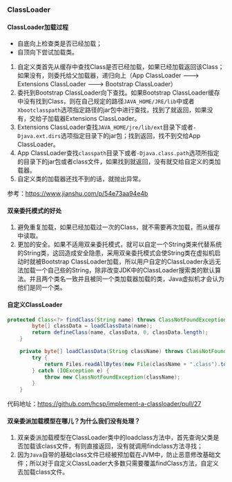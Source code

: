 ### ClassLoader

#### ClassLoader加载过程

- 自底向上检查类是否已经加载；
-   自顶向下尝试加载类。

1. 自定义类首先从缓存中查找Class是否已经加载，如果已经加载返回该Class；如果没有，则委托给父加载器，递归向上（App ClassLoader ---> Extensions ClassLoader ---> Bootstrap ClassLoader）
2. 委托到Bootstrap ClassLoader向下查找。如果Bootstrap ClassLoader缓存中没有找到Class，则在自己规定的路径`JAVA_HOME/JRE/lib`中或者`Xbootclasspath`选项指定路径的jar包中进行查找，找到了就返回，如果没有，交给子加载器Extensions ClassLoader。
3. Extensions ClassLoader查找`JAVA_HOME/jre/lib/ext`目录下或者`-Djava.ext.dirs`选项指定目录下的jar包；找到返回，找不到交给App ClassLoader。
4. App ClassLoader查找`classpath`目录下或者`-Djava.class.path`选项所指定的目录下的jar包或者class文件，如果找到就返回，没有就交给自定义的类加载器。
5. 自定义类的加载器还找不到的话，就抛出异常。

参考：https://www.jianshu.com/p/54e73aa94e4b

#### 双亲委托模式的好处

1. 避免重复加载，如果已经加载过一次的Class，就不需要再次加载，而从缓存中读取。
2. 更加的安全。如果不适用双亲委托模式，就可以自定一个String类来代替系统的String类，这回造成安全隐患，采用双亲委托模式会使String类在虚拟机启动时就被Bootstrap ClassLoader加载，所以用户自定的ClassLoader永远无法加载一个自己些的String，除非改变JDK中的ClassLoader搜索类的默认算法。并且两个类名一致并且被同一个类加载器加载的类，Java虚拟机才会认为他们是同一个类。

#### 自定义ClassLoader

```java
protected Class<?> findClass(String name) throws ClassNotFoundException {
        byte[] classData = loadClassData(name);
        return defineClass(name, classData, 0, classData.length);
    }

    private byte[] loadClassData(String className) throws ClassNotFoundException {
        try {
            return Files.readAllBytes(new File(className + ".class").toPath());
        } catch (IOException e) {
            throw new ClassNotFoundException(className);
        }
    }
```

代码地址：https://github.com/hcsp/implement-a-classloader/pull/27

#### 双亲委派加载模型在哪儿？为什么我们没有处理？

1. 双亲委派加载模型在ClassLoader类中的loadclass方法中，首先查询父类是否加载该class文件，有则直接返回，没有就调用findclass方法寻找；
2. 因为`Java`自带的基础class文件已经被预加载在JVM中，防止恶意修改基础文件；所以对于自定义ClassLoader大多数只需要覆盖findClass方法，自定义去加载class文件。

